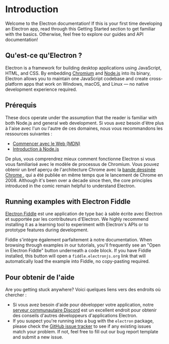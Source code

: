 # Introduction

Welcome to the Electron documentation! If this is your first time developing an Electron app, read through this Getting Started section to get familiar with the basics. Otherwise, feel free to explore our guides and API documentation!

## Qu'est-ce qu'Electron ?

Electron is a framework for building desktop applications using JavaScript, HTML, and CSS. By embedding [Chromium][chromium] and [Node.js][node] into its binary, Electron allows you to maintain one JavaScript codebase and create cross-platform apps that work on Windows, macOS, and Linux — no native development experience required.

## Prérequis

These docs operate under the assumption that the reader is familiar with both Node.js and general web development. Si vous avez besoin d'être plus à l'aise avec l'un ou l'autre de ces domaines, nous vous recommandons les ressources suivantes :

* [Commencer avec le Web (MDN)][mdn-guide]
* [Introduction à Node.js][node-guide]

De plus, vous comprendrez mieux comment fonctionne Electron si vous vous familiarisé avec le modèle de processus de Chromium. Vous pouvez obtenir un bref aperçu de l'architecture Chrome avec la [bande dessinée Chrome ][comic], qui a été publiée en même temps que le lancement de Chrome en 2008. Although it's been over a decade since then, the core principles introduced in the comic remain helpful to understand Electron.

## Running examples with Electron Fiddle

[Electron Fiddle][fiddle] est une application de type bac à sable écrite avec Electron et supportée par les contributeurs d'Electron. We highly recommend installing it as a learning tool to experiment with Electron's APIs or to prototype features during development.

Fiddle s'intègre également parfaitement à notre documentation. When browsing through examples in our tutorials, you'll frequently see an "Open in Electron Fiddle" button underneath a code block. If you have Fiddle installed, this button will open a `fiddle.electronjs.org` link that will automatically load the example into Fiddle, no copy-pasting required.

## Pour obtenir de l'aide

Are you getting stuck anywhere? Voici quelques liens vers des endroits où chercher :

* Si vous avez besoin d'aide pour développer votre application, notre [serveur communautaire Discord][discord] est un excellent endroit pour obtenir des conseils d'autres développeurs d'applications Electron.
* If you suspect you're running into a bug with the `electron` package, please check the [GitHub issue tracker][issue-tracker] to see if any existing issues match your problem. If not, feel free to fill out our bug report template and submit a new issue.

[chromium]: https://www.chromium.org/
[node]: https://nodejs.org/
[mdn-guide]: https://developer.mozilla.org/en-US/docs/Learn/Getting_started_with_the_web
[node-guide]: https://nodejs.dev/learn
[comic]: https://www.google.com/googlebooks/chrome/
[fiddle]: https://electronjs.org/fiddle
[issue-tracker]: https://github.com/electron/electron/issues
[discord]: https://discord.gg/electron
